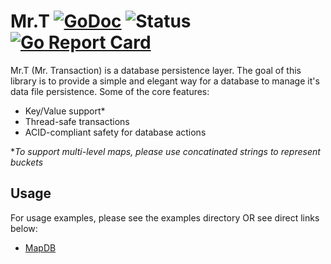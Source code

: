 # Mr.T [![GoDoc](https://godoc.org/github.com/itsmontoya/mrT?status.svg)](https://godoc.org/github.com/itsmontoya/mrT) ![Status](https://img.shields.io/badge/status-alpha-red.svg) [![Go Report Card](https://goreportcard.com/badge/github.com/itsmontoya/mrT)](https://goreportcard.com/report/github.com/itsmontoya/mrT)
Mr.T (Mr. Transaction) is a database persistence layer. The goal of this library is to provide a simple and elegant way for a database to manage it's data file persistence. Some of the core features:
- Key/Value support*
- Thread-safe transactions
- ACID-compliant safety for database actions

**To support multi-level maps, please use concatinated strings to represent buckets*

## Usage
For usage examples, please see the examples directory OR see direct links below:
- [MapDB](https://github.com/itsmontoya/mrT/tree/master/examples/mapDB)